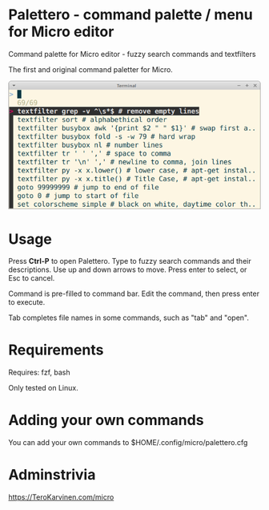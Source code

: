 # Palettero - command palette / menu for Micro editor

Command palette for Micro editor - fuzzy search commands and textfilters

The first and original command paletter for Micro. 

![Screenshot](palettero-command-palette-menu-for-micro-editor.png)

# Usage

Press **Ctrl-P** to open Palettero. Type to fuzzy search commands and their descriptions. Use up and down arrows to move. Press enter to select, or Esc to cancel. 

Command is pre-filled to command bar. Edit the command, then press enter to execute. 

Tab completes file names in some commands, such as "tab" and "open". 

# Requirements

Requires: fzf, bash

Only tested on Linux. 

# Adding your own commands

You can add your own commands to $HOME/.config/micro/palettero.cfg

# Adminstrivia

https://TeroKarvinen.com/micro
